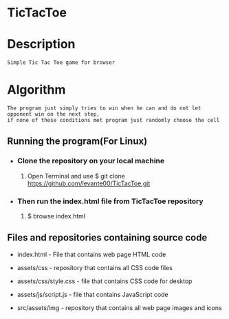 # TicTacToe

# Description
    Simple Tic Tac Toe game for browser

# Algorithm
    The program just simply tries to win when he can and do not let opponent win on the next step, 
    if none of these conditions met program just randomly choose the cell 

## Running the program(For Linux)
* ### Clone the repository on your local machine
    1. Open Terminal and use $ git clone https://github.com/levante00/TicTacToe.git
* ### Then run the index.html file from TicTacToe repository
    1. $ browse index.html

## Files and repositories containing source code
*   index.html - File that contains web page HTML code

*   assets/css - repository that contains all CSS code files 

*   assets/css/style.css - file that contains CSS code for desktop

*   assets/js/script.js - file that contains JavaScript code

*   src/assets/img - repository that contains all web page images and icons
